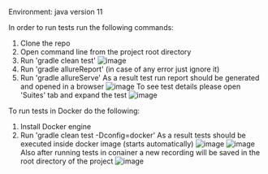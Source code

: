 Environment: java version 11

In order to run tests run the following commands:
1. Clone the repo
2. Open command line from the project root directory
3. Run 'gradle clean test'
![image](https://user-images.githubusercontent.com/18191661/208615366-ea9b8be8-d4da-4d98-904e-22756f366092.png)
4. Run 'gradle allureReport' (in case of any error just ignore it)
5. Run 'gradle allureServe'
As a result test run report should be generated and opened in a browser
![image](https://user-images.githubusercontent.com/18191661/208615832-fc5fe8a8-8c06-4486-8b74-889c412a754e.png)
To see test details please open 'Suites' tab and expand the test
![image](https://user-images.githubusercontent.com/18191661/208616011-b5ee6ffd-0479-48ad-8417-8252ff30c1ff.png)

To run tests in Docker do the following:
1. Install Docker engine
2. Run 'gradle clean test -Dconfig=docker'
As a result tests should be executed inside docker image (starts automatically)
![image](https://user-images.githubusercontent.com/18191661/208642588-ff5de235-7706-4049-98c8-fcd65cc3cd20.png)
![image](https://user-images.githubusercontent.com/18191661/208643157-4e127e95-aa13-43ed-adb1-50d03e61c6cb.png)
Also after running tests in conainer a new recording will be saved in the root directory of the project
![image](https://user-images.githubusercontent.com/18191661/208643462-3d4bd7c5-2185-437c-94e9-ed232b8a7670.png)
